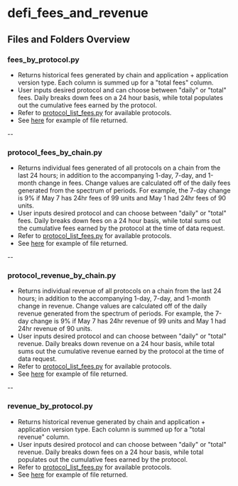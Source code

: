 # defi_fees_and_revenue

## Files and Folders Overview

### fees_by_protocol.py

- Returns historical fees generated by chain and application + application version type. Each column is summed up for a "total fees" column.
- User inputs desired protocol and can choose between "daily" or "total" fees. Daily breaks down fees on a 24 hour basis, while total populates out the cumulative fees earned by the protocol.
- Refer to [protocol_list_fees.py](https://github.com/check-sked/crypto_data_resources/blob/main/defi_fees_and_revenue/protocols_list_fees.py) for available protocols.
- See [here](https://github.com/check-sked/crypto_data_resources/blob/main/csv_examples/defi_fees_and_revenue/Aave_daily_fees.csv) for example of file returned.

--

### protocol_fees_by_chain.py

- Returns individual fees generated of all protocols on a chain from the last 24 hours; in addition to the accompanying 1-day, 7-day, and 1-month change in fees. Change values are calculated off of the daily fees generated from the spectrum of periods. For example, the 7-day change is 9% if May 7 has 24hr fees of 99 units and May 1 had 24hr fees of 90 units.
- User inputs desired protocol and can choose between "daily" or "total" fees. Daily breaks down fees on a 24 hour basis, while total sums out the cumulative fees earned by the protocol at the time of data request.
- Refer to [protocol_list_fees.py](https://github.com/check-sked/crypto_data_resources/blob/main/defi_fees_and_revenue/protocols_list_fees.py) for available protocols.
- See [here](https://github.com/check-sked/crypto_data_resources/blob/main/csv_examples/defi_fees_and_revenue/Solana_daily_fee_breakdown.csv) for example of file returned.

--

### protocol_revenue_by_chain.py

- Returns individual revenue of all protocols on a chain from the last 24 hours; in addition to the accompanying 1-day, 7-day, and 1-month change in revenue. Change values are calculated off of the daily revenue generated from the spectrum of periods. For example, the 7-day change is 9% if May 7 has 24hr revenue of 99 units and May 1 had 24hr revenue of 90 units.
- User inputs desired protocol and can choose between "daily" or "total" revenue. Daily breaks down revenue on a 24 hour basis, while total sums out the cumulative revenue earned by the protocol at the time of data request.
- Refer to [protocol_list_fees.py](https://github.com/check-sked/crypto_data_resources/blob/main/defi_fees_and_revenue/protocols_list_fees.py) for available protocols.
- See [here](https://github.com/check-sked/crypto_data_resources/blob/main/csv_examples/defi_fees_and_revenue/Arbitrum_daily_revenue_breakdown.csv) for example of file returned.

--

### revenue_by_protocol.py

- Returns historical revenue generated by chain and application + application version type. Each column is summed up for a "total revenue" column.
- User inputs desired protocol and can choose between "daily" or "total" revenue. Daily breaks down fees on a 24 hour basis, while total populates out the cumulative fees earned by the protocol.
- Refer to [protocol_list_fees.py](https://github.com/check-sked/crypto_data_resources/blob/main/defi_fees_and_revenue/protocols_list_fees.py) for available protocols.
- See [here](https://github.com/check-sked/crypto_data_resources/blob/main/csv_examples/defi_fees_and_revenue/Compound_daily_revenue.csv) for example of file returned.
